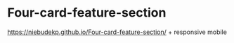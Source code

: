# Four-card-feature-section
https://niebudekp.github.io/Four-card-feature-section/ + responsive mobile 
